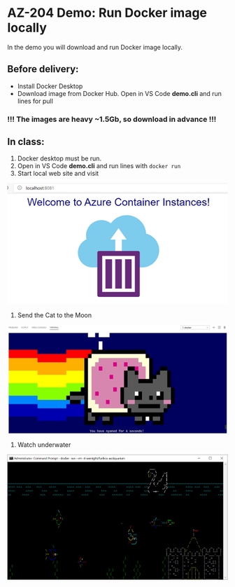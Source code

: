 # AZ-204 Demo: Run Docker image locally

In the demo you will download and run Docker image locally.

## Before delivery:

- Install Docker Desktop
- Download image from Docker Hub. Open in VS Code **demo.cli** and run lines for pull

### !!! The images are heavy ~1.5Gb, so download in advance !!!

## In class:

1. Docker desktop must be run.
1. Open in VS Code **demo.cli** and run lines with `docker run`
1. Start local web site and visit 

![WebApp](webapp.png)

1. Send the Cat to the Moon

![Cat](cat.png)

1. Watch underwater 

![Cat](aquarium.png)
